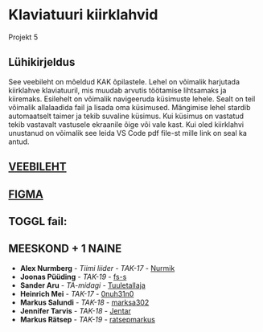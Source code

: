 # Klaviatuuri kiirklahvid

Projekt 5

## Lühikirjeldus

See veebileht on mõeldud KAK õpilastele. Lehel on võimalik harjutada kiirklahve klaviatuuril, mis muudab arvutis töötamise lihtsamaks ja kiiremaks.
Esilehelt on võimalik navigeeruda küsimuste lehele. Sealt on teil võimalik allalaadida fail ja lisada oma küsimused.
Mängimise lehel stardib automaatselt taimer ja tekib suvaline küsimus. Kui küsimus on vastatud tekib vastavalt vastusele ekraanile õige või vale kast. Kui oled kiirklahvi unustanud on võimalik see leida VS Code pdf file-st mille link on seal ka antud.

## [VEEBILEHT](https://keyboard5.ta18aru.itmajakas.ee/)

## [FIGMA](https://www.figma.com/file/GwRjUwZdDXRDnHTjUncfyz/Untitled?node-id=0%3A1)

## TOGGL fail: 


## MEESKOND + 1 NAINE

* **Alex Nurmberg** - *Tiimi liider - TAK-17* - [Nurmik](https://github.com/Nurmik)
* **Joonas Püüding** - *TAK-19* - [fs-s](https://github.com/fs-s)
* **Sander Aru** - *TA-midagi* - [Tuuletallaja](https://github.com/Tuuletallaja)
* **Heinrich Mei** - *TAK-17* - [0nuh31n0](https://github.com/0nuh31n0)
* **Markus Salundi** - *TAK-18* - [marksa302](https://github.com/marksa302)
* **Jennifer Tarvis** - *TAK-18* - [Jentar](https://github.com/Jentar)
* **Markus Rätsep** - *TAK-19* - [ratsepmarkus](https://github.com/ratsepmarkus)




